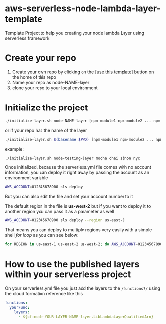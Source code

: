 # aws-serverless-node-lambda-layer-template
Template Project to help you creating your node lambda Layer using serverless framework

# Create your repo
1. Create your own repo by clicking on the [[use this template](https://github.com/EveryMundo/aws-serverless-node-lambda-layer-template/generate)] button on the home of this repo 
2. Name your repo as node-NAME-layer
3. clone your repo to your local environment

# Initialize the project
```sh
./initialize-layer.sh node-NAME-layer [npm-module1 npm-module2 ... npm-moduleN]
```
or if your repo has the name of the layer
```sh
./initialize-layer.sh $(basename $PWD) [npm-module1 npm-module2 ... npm-moduleN]
```
example:
```sh
./initialize-layer.sh node-testing-layer mocha chai sinon nyc
```

Once initialized, because the serverless.yml file comes with no account information, you can deploy it right away by passing the account as an environment variable
```sh
AWS_ACCOUNT=012345678900 sls deploy
```
But you can also edit the file and set your account number to it

The default region in the file is **us-west-2** but if you want to deploy it to another region you can pass it as a parameter as well
```sh
AWS_ACCOUNT=012345678900 sls deploy --region us-east-1
```

That means you can deploy to multiple regions very easily with a simple shell *for loop* as you can see below:
```sh
for REGION in us-east-1 us-east-2 us-west-2; do AWS_ACCOUNT=012345678900 sls deploy --region "$REGION"; done
```

# How to use the published layers within your serverless project
On your serverless.yml file you just add the layers to the ```/functions?/``` using the cloud formation reference like this:

```yml
functions:
  yourFunc:
    layers:
      - ${cf:node-YOUR-LAYER-NAME-layer.LibLambdaLayerQualifiedArn}
```
